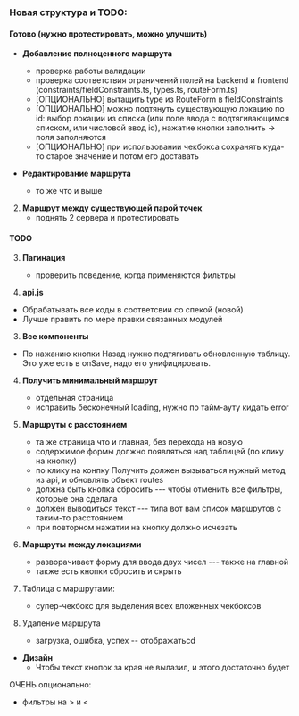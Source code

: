 ### Новая структура и TODO:

#### Готово (нужно протестировать, можно улучшить)

* **Добавление полноценного маршрута**
  * проверка работы валидации
  * проверка соответствия ограничений полей на backend и frontend (constraints/fieldConstraints.ts, types.ts, routeForm.ts)
  * [ОПЦИОНАЛЬНО] вытащить type из RouteForm в fieldConstraints
  * [ОПЦИОНАЛЬНО] можно подтянуть существующую локацию по id: выбор локации из списка (или поле ввода с подтягивающимся списком, или числовой ввод id), нажатие кнопки заполнить -> поля заполняются
  * [ОПЦИОНАЛЬНО] при использовании чекбокса сохранять куда-то старое значение и потом его доставать
  
* **Редактирование маршрута**
  * то же что и выше

2. **Маршрут между существующей парой точек**
   * поднять 2 сервера и протестировать
#### TODO

3. **Пагинация**
   * проверить поведение, когда применяются фильтры

1. **api.js**
  * Обрабатывать все коды в соответсвии со спекой (новой)
  * Лучше править по мере правки связанных модулей

3. **Все компоненты**
  * По нажанию кнопки Назад нужно подтягивать обновленную таблицу. Это уже есть в onSave, надо его унифицировать.


4. **Получить минимальный маршрут**
    * отдельная страница
    * исправить бесконечный loading, нужно по тайм-ауту кидать error

5. **Маршруты с расстоянием**
   * та же страница что и главная, без перехода на новую
   * содержимое формы должно появляться над таблицей (по клику на кнопку)
   * по клику на конпку Получить должен вызываться нужный метод из api, и обновлять объект routes
   * должна быть кнопка сбросить --- чтобы отменить все фильтры, которые она сделала
   * должен выводиться текст --- типа вот вам список маршрутов с таким-то расстоянием
   * при повторном нажатии на кнопку должно исчезать


6. **Маршруты между локациями**
    * разворачивает форму для ввода двух чисел --- также на главной
    * также есть кнопки сбросить и скрыть

7. Таблица с маршрутами:
    * супер-чекбокс для выделения всех вложенных чекбоксов
   
8. Удаление маршрута
   * загрузка, ошибка, успех -- отображатьcd

* **Дизайн**
  * Чтобы текст кнопок за края не вылазил, и этого достаточно будет
  
ОЧЕНЬ опционально:
- фильтры на > и <
